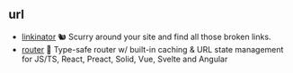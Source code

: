 ## url

- [linkinator](https://github.com/JustinBeckwith/linkinator) 🐿 Scurry around your site and find all those broken links. 
- [router](https://github.com/tanstack/router) 🤖 Type-safe router w/ built-in caching & URL state management for JS/TS, React, Preact, Solid, Vue, Svelte and Angular